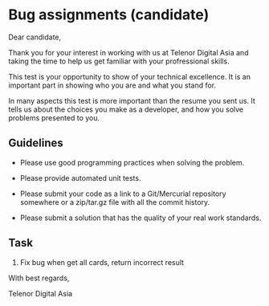 # Bug assignments (candidate)

Dear candidate,

Thank you for your interest in working with us at Telenor Digital Asia and taking the time to help us get familiar with your profressional skills.

This test is your opportunity to show of your technical excellence. It is an important part in
showing who you are and what you stand for.

In many aspects this test is more important than the resume you sent us. It tells us about the
choices you make as a developer, and how you solve problems presented to you.

## Guidelines

- Please use good programming practices when solving the problem.

- Please provide automated unit tests.

- Please submit your code as a link to a Git/Mercurial repository somewhere or a zip/tar.gz file with all the commit history.

- Please submit a solution that has the quality of your real work standards.

## Task

1. Fix bug when get all cards, return incorrect result

With best regards,

Telenor Digital Asia
